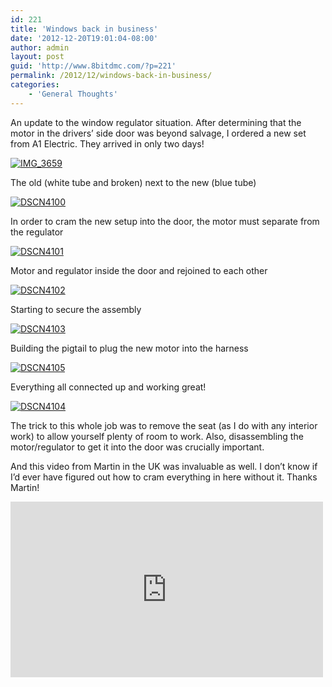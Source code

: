 ```yaml
---
id: 221
title: 'Windows back in business'
date: '2012-12-20T19:01:04-08:00'
author: admin
layout: post
guid: 'http://www.8bitdmc.com/?p=221'
permalink: /2012/12/windows-back-in-business/
categories:
    - 'General Thoughts'
---
```


An update to the window regulator situation. After determining that the motor in the drivers’ side door was beyond salvage, I ordered a new set from A1 Electric. They arrived in only two days!

[![](https://www.8bitdmc.com/wp-content/uploads/2012/12/IMG_3659-300x225.jpg "IMG_3659")](https://www.8bitdmc.com/wp-content/uploads/2012/12/IMG_3659.jpg)

The old (white tube and broken) next to the new (blue tube)

[![](https://www.8bitdmc.com/wp-content/uploads/2012/12/DSCN4100-300x224.jpg "DSCN4100")](https://www.8bitdmc.com/wp-content/uploads/2012/12/DSCN4100.jpg)

In order to cram the new setup into the door, the motor must separate from the regulator

[![](https://www.8bitdmc.com/wp-content/uploads/2012/12/DSCN4101-300x224.jpg "DSCN4101")](https://www.8bitdmc.com/wp-content/uploads/2012/12/DSCN4101.jpg)

Motor and regulator inside the door and rejoined to each other

[![](https://www.8bitdmc.com/wp-content/uploads/2012/12/DSCN4102-300x224.jpg "DSCN4102")](https://www.8bitdmc.com/wp-content/uploads/2012/12/DSCN4102.jpg)

Starting to secure the assembly

[![](https://www.8bitdmc.com/wp-content/uploads/2012/12/DSCN4103-300x224.jpg "DSCN4103")](https://www.8bitdmc.com/wp-content/uploads/2012/12/DSCN4103.jpg)

Building the pigtail to plug the new motor into the harness

[![](https://www.8bitdmc.com/wp-content/uploads/2012/12/DSCN4105-300x224.jpg "DSCN4105")](https://www.8bitdmc.com/wp-content/uploads/2012/12/DSCN4105.jpg)

Everything all connected up and working great!

[![](https://www.8bitdmc.com/wp-content/uploads/2012/12/DSCN4104-300x224.jpg "DSCN4104")](https://www.8bitdmc.com/wp-content/uploads/2012/12/DSCN4104.jpg)

The trick to this whole job was to remove the seat (as I do with any interior work) to allow yourself plenty of room to work. Also, disassembling the motor/regulator to get it into the door was crucially important.

And this video from Martin in the UK was invaluable as well. I don’t know if I’d ever have figured out how to cram everything in here without it. Thanks Martin!

<iframe allow="accelerometer; autoplay; clipboard-write; encrypted-media; gyroscope; picture-in-picture" allowfullscreen="" frameborder="0" height="281" loading="lazy" src="https://www.youtube.com/embed/FxYUxrnMM9U?feature=oembed" title="DeLorean Uprated Window Regulator Installation" width="500"></iframe>